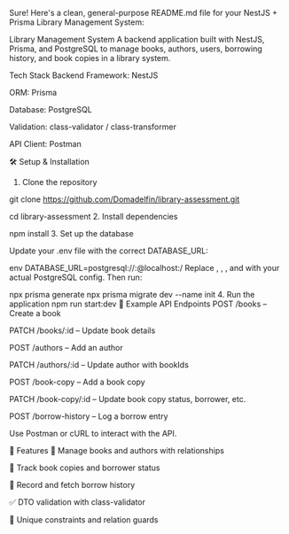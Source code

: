 Sure! Here's a clean, general-purpose README.md file for your NestJS + Prisma Library Management System:

Library Management System
A backend application built with NestJS, Prisma, and PostgreSQL to manage books, authors, users, borrowing history, and book copies in a library system.

Tech Stack
Backend Framework: NestJS

ORM: Prisma

Database: PostgreSQL

Validation: class-validator / class-transformer

API Client: Postman

🛠 Setup & Installation
1. Clone the repository

git clone https://github.com/Domadelfin/library-assessment.git

cd library-assessment
2. Install dependencies

npm install
3. Set up the database

Update your .env file with the correct DATABASE_URL:

env
DATABASE_URL=postgresql://<user>:<password>@localhost:<portnumber>/<database>
Replace <user>, <password>, <portnumber>, and <database> with your actual PostgreSQL config.
Then run:

npx prisma generate
npx prisma migrate dev --name init
4. Run the application
npm run start:dev
🔄 Example API Endpoints
POST /books – Create a book

PATCH /books/:id – Update book details

POST /authors – Add an author

PATCH /authors/:id – Update author with bookIds

POST /book-copy – Add a book copy

PATCH /book-copy/:id – Update book copy status, borrower, etc.

POST /borrow-history – Log a borrow entry

Use Postman or cURL to interact with the API.

🚧 Features
📖 Manage books and authors with relationships

🔄 Track book copies and borrower status

🧾 Record and fetch borrow history

✅ DTO validation with class-validator

🔐 Unique constraints and relation guards
